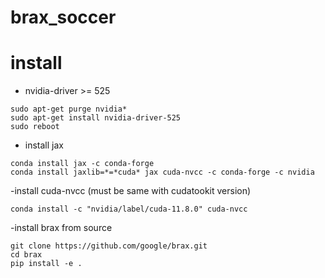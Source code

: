 # brax_soccer

# install
- nvidia-driver >= 525
~~~
sudo apt-get purge nvidia*
sudo apt-get install nvidia-driver-525
sudo reboot
~~~
- install jax
~~~
conda install jax -c conda-forge
conda install jaxlib=*=*cuda* jax cuda-nvcc -c conda-forge -c nvidia
~~~
-install cuda-nvcc (must be same with cudatookit version)
~~~
conda install -c "nvidia/label/cuda-11.8.0" cuda-nvcc
~~~
-install brax from source
~~~
git clone https://github.com/google/brax.git
cd brax
pip install -e .
~~~
